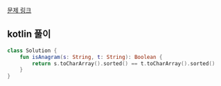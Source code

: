 [문제 링크](https://leetcode.com/problems/valid-anagram/description/)


## kotlin 풀이
```kotlin
class Solution {
    fun isAnagram(s: String, t: String): Boolean {
        return s.toCharArray().sorted() == t.toCharArray().sorted()
    }
}
```
